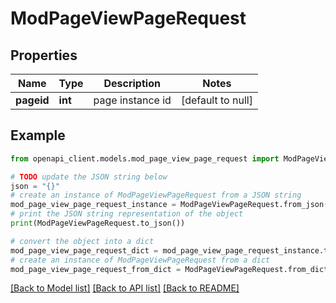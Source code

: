 # ModPageViewPageRequest


## Properties

Name | Type | Description | Notes
------------ | ------------- | ------------- | -------------
**pageid** | **int** | page instance id | [default to null]

## Example

```python
from openapi_client.models.mod_page_view_page_request import ModPageViewPageRequest

# TODO update the JSON string below
json = "{}"
# create an instance of ModPageViewPageRequest from a JSON string
mod_page_view_page_request_instance = ModPageViewPageRequest.from_json(json)
# print the JSON string representation of the object
print(ModPageViewPageRequest.to_json())

# convert the object into a dict
mod_page_view_page_request_dict = mod_page_view_page_request_instance.to_dict()
# create an instance of ModPageViewPageRequest from a dict
mod_page_view_page_request_from_dict = ModPageViewPageRequest.from_dict(mod_page_view_page_request_dict)
```
[[Back to Model list]](../README.md#documentation-for-models) [[Back to API list]](../README.md#documentation-for-api-endpoints) [[Back to README]](../README.md)


